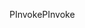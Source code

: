 <span data-ttu-id="292cf-101">PInvoke</span><span class="sxs-lookup"><span data-stu-id="292cf-101">PInvoke</span></span>